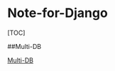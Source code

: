 # Note-for-Django

[TOC]

##Multi-DB

[Multi-DB](https://docs.djangoproject.com/en/2.2/topics/db/multi-db/#manually-selecting-a-database)


